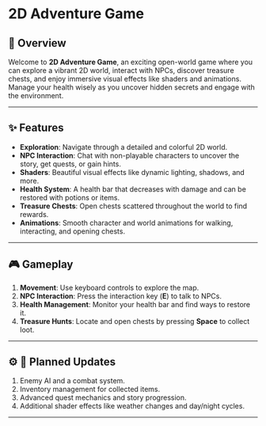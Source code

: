 # 2D Adventure Game

## 🌟 Overview  
Welcome to **2D Adventure Game**, an exciting open-world game where you can explore a vibrant 2D world, interact with NPCs, discover treasure chests, and enjoy immersive visual effects like shaders and animations. Manage your health wisely as you uncover hidden secrets and engage with the environment.

---

## ✨ Features  
- **Exploration**: Navigate through a detailed and colorful 2D world.  
- **NPC Interaction**: Chat with non-playable characters to uncover the story, get quests, or gain hints.  
- **Shaders**: Beautiful visual effects like dynamic lighting, shadows, and more.  
- **Health System**: A health bar that decreases with damage and can be restored with potions or items.  
- **Treasure Chests**: Open chests scattered throughout the world to find rewards.  
- **Animations**: Smooth character and world animations for walking, interacting, and opening chests.

---

## 🎮 Gameplay  
1. **Movement**: Use keyboard controls to explore the map.  
2. **NPC Interaction**: Press the interaction key (**E**) to talk to NPCs.  
3. **Health Management**: Monitor your health bar and find ways to restore it.  
4. **Treasure Hunts**: Locate and open chests by pressing **Space** to collect loot.

---

## ⚙️ 🚀 Planned Updates 
1. Enemy AI and a combat system.
2. Inventory management for collected items.
3. Advanced quest mechanics and story progression.
4. Additional shader effects like weather changes and day/night cycles.

---

